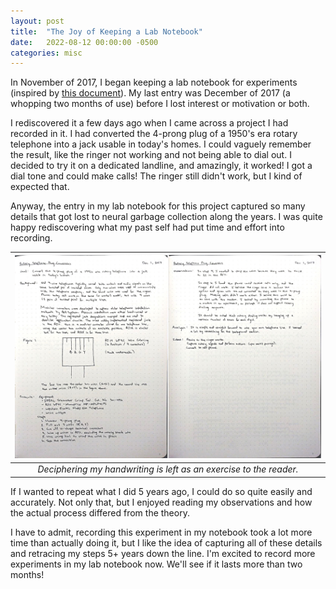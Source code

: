 ```yaml
---
layout: post
title:  "The Joy of Keeping a Lab Notebook"
date:   2022-08-12 00:00:00 -0500
categories: misc
---
```


In November of 2017, I began keeping a lab notebook for experiments (inspired
by [this document](https://training.nih.gov/assets/Lab_Notebook_508_(new).pdf)). My
last entry was December of 2017 (a whopping two months of use) before I lost
interest or motivation or both.

I rediscovered it a few days ago when I came across a project I had recorded in
it. I had converted the 4-prong plug of a 1950's era rotary telephone into a
jack usable in today's homes. I could vaguely remember the result, like the
ringer not working and not being able to dial out. I decided to try it on a
dedicated landline, and amazingly, it worked! I got a dial tone and could make
calls! The ringer still didn't work, but I kind of expected that.

Anyway, the entry in my lab notebook for this project captured so many details
that got lost to neural garbage collection along the years. I was quite happy
rediscovering what my past self had put time and effort into recording.

| [![lab-notes](/assets/lab-notes.jpg)](/assets/lab-notes.jpg) |
|:---:|
| *Deciphering my handwriting is left as an exercise to the reader.* |

If I wanted to repeat what I did 5 years ago, I could do so quite easily and
accurately. Not only that, but I enjoyed reading my observations and how the
actual process differed from the theory.

I have to admit, recording this experiment in my notebook took a lot more time
than actually doing it, but I like the idea of capturing all of these details
and retracing my steps 5+ years down the line. I'm excited to record more
experiments in my lab notebook now. We'll see if it lasts more than two months!
